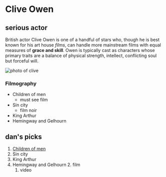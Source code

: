 # Clive Owen
## serious actor
British actor Clive Owen is one of a handful of stars who, though he is best known for his art house *films*, can handle more mainstream films with equal measures of **grace and skill**. Owen is typically cast as characters whose primary traits are a balance of physical strength, intellect, conflicting soul but forceful will. 

![photo of clive](https://images-na.ssl-images-amazon.com/images/M/MV5BMjA4MzAyOTc5Ml5BMl5BanBnXkFtZTcwOTQ5NzEzMg@@._V1_UY317_CR13,0,214,317_AL_.jpg)

### Filmography
* Children of men
	* must see film
* Sin city
	* film noir
* King Arthur
* Hemingway and Gelhourn

## dan's picks
1. [Children of men](http://www.imdb.com/title/tt0206634/?ref_=nm_flmg_act_25)
2. Sin city
4. King Arthur
1. Hemingway and Gelhourn
	2. film
	1. video
